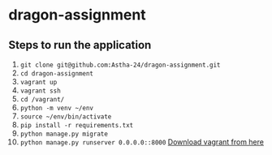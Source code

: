 # dragon-assignment
## Steps to run the application
1. `git clone git@github.com:Astha-24/dragon-assignment.git`
2. `cd dragon-assignment`
3. `vagrant up`
4. `vagrant ssh`
5. `cd /vagrant/`
6. `python -m venv ~/env`
7. `source ~/env/bin/activate`
8. `pip install -r requirements.txt`
9. `python manage.py migrate`
10. `python manage.py runserver 0.0.0.0::8000`
[Download vagrant from here](https://www.vagrantup.com/downloads.html)